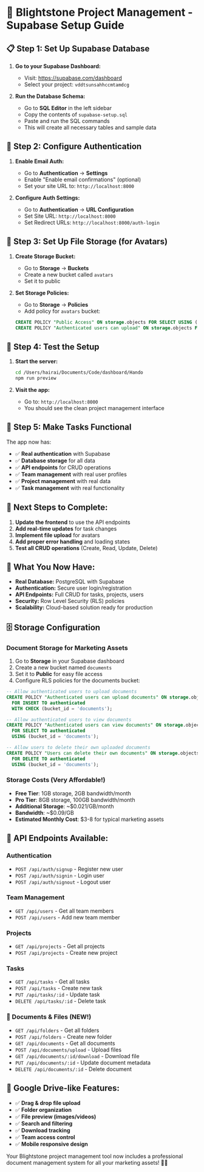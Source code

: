 # 🚀 Blightstone Project Management - Supabase Setup Guide

## 📋 **Step 1: Set Up Supabase Database**

1. **Go to your Supabase Dashboard:**
   - Visit: https://supabase.com/dashboard
   - Select your project: `vddtsunsahhccmtamdcg`

2. **Run the Database Schema:**
   - Go to **SQL Editor** in the left sidebar
   - Copy the contents of `supabase-setup.sql`
   - Paste and run the SQL commands
   - This will create all necessary tables and sample data

## 🔐 **Step 2: Configure Authentication**

1. **Enable Email Auth:**
   - Go to **Authentication** → **Settings**
   - Enable "Enable email confirmations" (optional)
   - Set your site URL to: `http://localhost:8000`

2. **Configure Auth Settings:**
   - Go to **Authentication** → **URL Configuration**
   - Set Site URL: `http://localhost:8000`
   - Set Redirect URLs: `http://localhost:8000/auth-login`

## 📁 **Step 3: Set Up File Storage (for Avatars)**

1. **Create Storage Bucket:**
   - Go to **Storage** → **Buckets**
   - Create a new bucket called `avatars`
   - Set it to public

2. **Set Storage Policies:**
   - Go to **Storage** → **Policies**
   - Add policy for `avatars` bucket:
   ```sql
   CREATE POLICY "Public Access" ON storage.objects FOR SELECT USING (bucket_id = 'avatars');
   CREATE POLICY "Authenticated users can upload" ON storage.objects FOR INSERT WITH CHECK (bucket_id = 'avatars' AND auth.role() = 'authenticated');
   ```

## 🎯 **Step 4: Test the Setup**

1. **Start the server:**
   ```bash
   cd /Users/hairai/Documents/Code/dashboard/Hando
   npm run preview
   ```

2. **Visit the app:**
   - Go to: `http://localhost:8000`
   - You should see the clean project management interface

## 🔧 **Step 5: Make Tasks Functional**

The app now has:
- ✅ **Real authentication** with Supabase
- ✅ **Database storage** for all data
- ✅ **API endpoints** for CRUD operations
- ✅ **Team management** with real user profiles
- ✅ **Project management** with real data
- ✅ **Task management** with real functionality

## 📱 **Next Steps to Complete:**

1. **Update the frontend** to use the API endpoints
2. **Add real-time updates** for task changes
3. **Implement file upload** for avatars
4. **Add proper error handling** and loading states
5. **Test all CRUD operations** (Create, Read, Update, Delete)

## 🎉 **What You Now Have:**

- **Real Database:** PostgreSQL with Supabase
- **Authentication:** Secure user login/registration
- **API Endpoints:** Full CRUD for tasks, projects, users
- **Security:** Row Level Security (RLS) policies
- **Scalability:** Cloud-based solution ready for production

## 🗄️ **Storage Configuration**

### Document Storage for Marketing Assets
1. Go to **Storage** in your Supabase dashboard
2. Create a new bucket named `documents`
3. Set it to **Public** for easy file access
4. Configure RLS policies for the documents bucket:

```sql
-- Allow authenticated users to upload documents
CREATE POLICY "Authenticated users can upload documents" ON storage.objects
  FOR INSERT TO authenticated
  WITH CHECK (bucket_id = 'documents');

-- Allow authenticated users to view documents  
CREATE POLICY "Authenticated users can view documents" ON storage.objects
  FOR SELECT TO authenticated
  USING (bucket_id = 'documents');

-- Allow users to delete their own uploaded documents
CREATE POLICY "Users can delete their own documents" ON storage.objects
  FOR DELETE TO authenticated
  USING (bucket_id = 'documents');
```

### Storage Costs (Very Affordable!)
- **Free Tier**: 1GB storage, 2GB bandwidth/month
- **Pro Tier**: 8GB storage, 100GB bandwidth/month  
- **Additional Storage**: ~$0.021/GB/month
- **Bandwidth**: ~$0.09/GB
- **Estimated Monthly Cost**: $3-8 for typical marketing assets

## 🔗 **API Endpoints Available:**

### Authentication
- `POST /api/auth/signup` - Register new user
- `POST /api/auth/signin` - Login user
- `POST /api/auth/signout` - Logout user

### Team Management
- `GET /api/users` - Get all team members
- `POST /api/users` - Add new team member

### Projects  
- `GET /api/projects` - Get all projects
- `POST /api/projects` - Create new project

### Tasks
- `GET /api/tasks` - Get all tasks
- `POST /api/tasks` - Create new task
- `PUT /api/tasks/:id` - Update task
- `DELETE /api/tasks/:id` - Delete task

### 📁 Documents & Files (NEW!)
- `GET /api/folders` - Get all folders
- `POST /api/folders` - Create new folder
- `GET /api/documents` - Get all documents
- `POST /api/documents/upload` - Upload files
- `GET /api/documents/:id/download` - Download file
- `PUT /api/documents/:id` - Update document metadata
- `DELETE /api/documents/:id` - Delete document

## 🎯 **Google Drive-like Features:**
- ✅ **Drag & drop file upload**
- ✅ **Folder organization**
- ✅ **File preview (images/videos)**
- ✅ **Search and filtering**
- ✅ **Download tracking**
- ✅ **Team access control**
- ✅ **Mobile responsive design**

Your Blightstone project management tool now includes a professional document management system for all your marketing assets! 🚀📁 